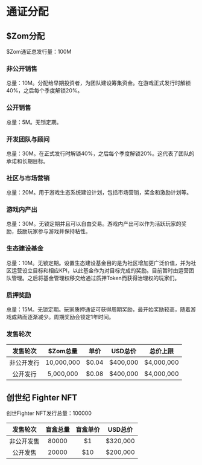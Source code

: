 # 通证分配

## $Zom分配

$Zom通证总发行量：100M

### 非公开销售 <a id="pravite-sale"></a>

总量：10M。分配给早期投资者，为团队建设筹集资金。在游戏正式发行时解锁40%，之后每个季度解锁20%。

### 公开销售 <a id="public-sale"></a>

总量：5M。无锁定期。

### 开发团队与顾问 <a id="dev-team"></a>

总量：30M。在正式发行时解锁40%，之后每个季度解锁20%。这代表了团队的承诺和长期目标。

### 社区与市场营销 <a id="comunity"></a>

总量：20M。用于游戏生态系统建设计划，包括市场营销，奖金和激励计划等。

### 游戏内产出

总量：30M。无锁定期并且可以自由交易。游戏内产出可以作为活跃玩家的奖励，鼓励玩家参与游戏并保持粘性。

### 生态建设基金 <a id="fund"></a>

总量：10M。无锁定期。设置生态建设基金目的是为社区增加更广泛价值，并为社区运营设立目标和相应KPI，以此基金作为对目标完成的奖励。目前暂时由运营团队管理。之后将基金管理权移交给通过质押Token而获得治理权的玩家们。

### 质押奖励

总量：15M。无锁定期。玩家质押通证可获得周期奖励，最开始奖励较高，随着游戏成熟而逐渐减少。周期奖励会锁定1年时间。

### 发售轮次

| 发售轮次 | $Zom总量 | 单价 | USD总价 | 总价上限 |
| :---: | :---: | :---: | :---: | :---: |
| 非公开发行 | 10,000,000 | $0.04 | $400,000 | $4,000,000 |
| 公开发行 | 5,000,000 | $0.08 | $400,000 | $4,000,000 |

## 创世纪 Fighter NFT <a id="zombie-nft-sale"></a>

创世Fighter NFT发行总量：100000

| 发售轮次 | 盲盒总量 | 盲盒单价 | USD总价 |
| :---: | :---: | :---: | :---: |
| 非公开发售 | 80000 | $1 | $320,000 |
| 公开发售 | 20000 | $10 | $200,000 |



